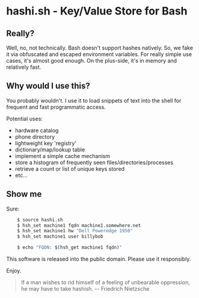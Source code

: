  hashi.sh - Key/Value Store for Bash
===================================

## Really?

Well, no, not technically. Bash doesn't support hashes natively. So, we fake it via
obfuscated and escaped environment variables. For really simple use cases, it's almost
good enough. On the plus-side, it's in memory and relatively fast.

## Why would I use this?

You probably wouldn't. I use it to load snippets of text into the shell for frequent and
fast programmatic access.

Potential uses:

* hardware catalog
* phone directory
* lightweight key 'registry'
* dictionary/map/lookup table
* implement a simple cache mechanism
* store a histogram of frequently seen files/directories/processes
* retrieve a count or list of unique keys stored
* etc...

## Show me

Sure:

```bash
    $ source hashi.sh
    $ hsh_set machine1 fqdn machine1.somewhere.net
    $ hsh_set machine1 hw "Dell Poweredge 1950"
    $ hsh_set machine1 user billybob

    $ echo "FQDN: $(hsh_get machine1 fqdn)"
```
This software is released into the public domain.  Please use it responsibly.

Enjoy.

> If a man wishes to rid himself of a feeling of unbearable oppression, he may have to take hashish. -- Friedrich Nietzsche
